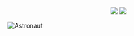 <div align="center">
  <img src="https://github-readme-stats.jinliming2.vercel.app/api/top-langs/?username=jinliming2&layout=compact&bg_color=transparent&title_color=abd200&text_color=3fb950&hide_border=1&langs_count=10&exclude_repo=RTL8822CE-driver,BiliBili-UWP" />
  <img src="https://github-readme-stats.jinliming2.vercel.app/api?username=jinliming2&show_icons=true&count_private=true&hide_title=true&bg_color=transparent&title_color=abd200&text_color=3fb950&icon_color=abd200&hide_border=1&line_height=32" />
</div>

![Astronaut](https://raw.githubusercontent.com/jinliming2/jinliming2/master/astronaut.svg)
